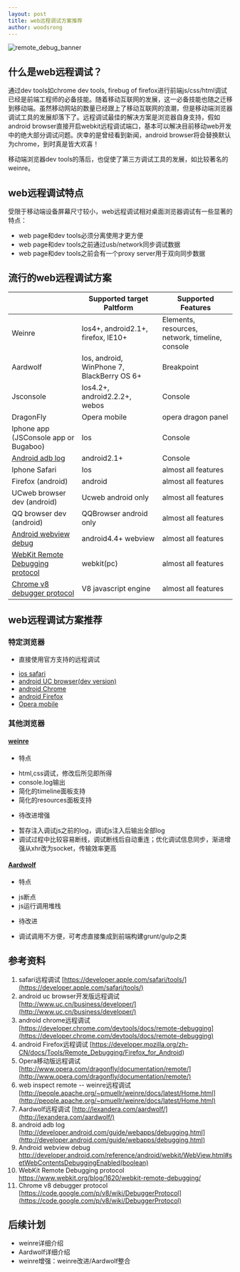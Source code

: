 ```yaml
---
layout: post
title: web远程调试方案推荐
author: woodsrong
---
```



![remote_debug_banner](http://img2.tbcdn.cn/L1/461/1/c13240faf3a4b929d6df74f5b274e9249ae70397)

## 什么是web远程调试？
通过dev tools如chrome dev tools, firebug of firefox进行前端js/css/html调试已经是前端工程师的必备技能。随着移动互联网的发展，这一必备技能也随之迁移到移动端。虽然移动网站的数量已经跟上了移动互联网的浪潮，但是移动端浏览器调试工具的发展却落下了。远程调试最佳的解决方案是浏览器自身支持，假如android browser直接开启webkit远程调试端口，基本可以解决目前移动web开发中的绝大部分调试问题。庆幸的是曾经看到新闻，android browser将会替换默认为chrome，到时真是皆大欢喜！

移动端浏览器dev tools的落后，也促使了第三方调试工具的发展，如比较著名的weinre。

## web远程调试特点
受限于移动端设备屏幕尺寸较小，web远程调试相对桌面浏览器调试有一些显著的特点：

* web page和dev tools必须分离使用才更方便
* web page和dev tools之前通过usb/network同步调试数据
* web page和dev tools之前会有一个proxy server用于双向同步数据

## 流行的web远程调试方案
|   |   Supported target Paltform   |   Supported Features    |
|   ------  |   ------  |   ------  |
|   Weinre  |   Ios4+, android2.1+, firefox, IE10+    |   Elements, resources, network, timeline, console   |
|   Aardwolf    |   Ios, android, WinPhone 7, BlackBerry OS 6+  |   Breakpoint  |
|   Jsconsole   |   Ios4.2+, android2.2.2+, webos   |   Console |
|   DragonFly    |   Opera mobile    |   opera dragon panel |
|   Iphone app (JSConsole app or Bugaboo)    |   Ios    |   Console |
|   [Android adb log](http://developer.android.com/guide/webapps/debugging.html)   |   android2.1+    |   Console |
|   Iphone Safari    |   Ios    |   almost all features |
|   Firefox (android)    |   android    |   almost all features   |
|   UCweb browser dev (android)    |   Ucweb android only    |   almost all features   |
|   QQ browser dev (android)    |   QQBrowser android only    |   almost all features   |
|   [Android webview debug](http://developer.android.com/reference/android/webkit/WebView.html#setWebContentsDebuggingEnabled(boolean))    |   android4.4+ webview    |   almost all features    |
|   [WebKit Remote Debugging protocol](https://www.webkit.org/blog/1620/webkit-remote-debugging/)    |   webkit(pc)    |   almost all features    |
|   [Chrome v8 debugger protocol](https://code.google.com/p/v8/wiki/DebuggerProtocol)    |   V8 javascript engine    |   almost all features   |

## web远程调试方案推荐

### 特定浏览器
* 直接使用官方支持的远程调试
 - [ios safari](https://developer.apple.com/safari/tools/)
 - [android UC browser(dev version)](http://www.uc.cn/business/developer/)
 - [android Chrome](https://developer.chrome.com/devtools/docs/remote-debugging)
 - [android Firefox](https://developer.mozilla.org/zh-CN/docs/Tools/Remote_Debugging/Firefox_for_Android)
 - [Opera mobile](http://www.opera.com/dragonfly/documentation/remote/)

### 其他浏览器

#### [weinre](http://people.apache.org/~pmuellr/weinre/docs/latest/Home.html)
* 特点
 - html,css调试，修改后所见即所得
 - console.log输出
 - 简化的timeline面板支持
 - 简化的resources面板支持
* 待改进增强
 - 暂存注入调试js之前的log，调试js注入后输出全部log
 - 调试过程中比较容易断线，调试断线后自动重连；优化调试信息同步，渐进增强从xhr改为socket，传输效率更高

#### [Aardwolf](http://lexandera.com/aardwolf/)
* 特点
 - js断点
 - js运行调用堆栈
* 待改进
 - 调试调用不方便，可考虑直接集成到前端构建grunt/gulp之类

## 参考资料
1. safari远程调试 [https://developer.apple.com/safari/tools/](https://developer.apple.com/safari/tools/)
2. android uc browser开发版远程调试 [http://www.uc.cn/business/developer/](http://www.uc.cn/business/developer/)
3. android chrome远程调试 [https://developer.chrome.com/devtools/docs/remote-debugging](https://developer.chrome.com/devtools/docs/remote-debugging)
4. android Firefox远程调试 [https://developer.mozilla.org/zh-CN/docs/Tools/Remote_Debugging/Firefox_for_Android)
5. Opera移动版远程调试 [http://www.opera.com/dragonfly/documentation/remote/](http://www.opera.com/dragonfly/documentation/remote/)
6. web inspect remote -- weinre远程调试 [http://people.apache.org/~pmuellr/weinre/docs/latest/Home.html](http://people.apache.org/~pmuellr/weinre/docs/latest/Home.html)
7. Aardwolf远程调试 [http://lexandera.com/aardwolf/](http://lexandera.com/aardwolf/)
8. android adb log [http://developer.android.com/guide/webapps/debugging.html](http://developer.android.com/guide/webapps/debugging.html)
9. Android webview debug <http://developer.android.com/reference/android/webkit/WebView.html#setWebContentsDebuggingEnabled(boolean)>
10. WebKit Remote Debugging protocol <https://www.webkit.org/blog/1620/webkit-remote-debugging/>
11. Chrome v8 debugger protocol [https://code.google.com/p/v8/wiki/DebuggerProtocol](https://code.google.com/p/v8/wiki/DebuggerProtocol)

## 后续计划
* weinre详细介绍
* Aardwolf详细介绍
* weinre增强：weinre改进/Aardwolf整合